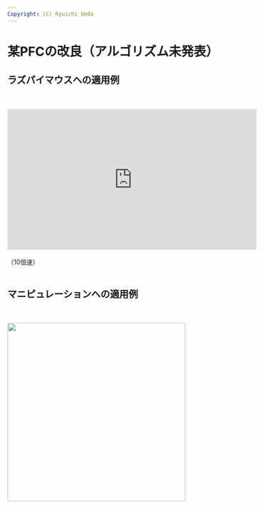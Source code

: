 ```yaml
---
Copyright: (C) Ryuichi Ueda
---
```


# 某PFCの改良（アルゴリズム未発表）
<h2>ラズパイマウスへの適用例</h2><br />
<br />
<iframe width="560" height="315" src="https://www.youtube.com/embed/qs7JUygUzyI" frameborder="0" allowfullscreen></iframe><br />
<br />
（10倍速）<br />
<br />
<h2>マニピュレーションへの適用例</h2><br />
<br />
<a href="arm.gif"><img src="arm.gif" alt="" width="400" height="400" class="aligncenter size-full wp-image-10040" /></a>
